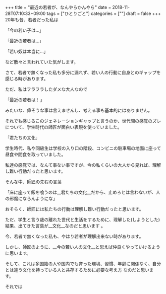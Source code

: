 +++
title = "最近の若者が、なんやらかんやら"
date = 2018-11-28T07:10:33+09:00
tags = ["ひとりごと"]
categories = [""]
draft = false
+++
20年も昔、若者だった私は

「今の若い子は…」

「最近の若者は…」

「若い奴は本当に…」

など散々と言われていた気がします。


さて、若者で無くなった私も多分に漏れず、若い人の行動に自身とのギャップを感じる時があります。

ただ、私はフラフラしたダメな大人なので

「最近の若者は！」

みたいな、偉そうな事は言えませんし、考える事も基本的にはありません。

それでも感じるこのジェネレーションギャップと言うのか、世代間の感覚のズレについて、学生時代の師匠が面白い表現を使っていました。

「君たちの文化」

学生時代、私や同級生は学校の入り口の階段、コンビニの駐車場の地面に座って昼食や間食を取っていました。

私達の感覚では、なんて事ない事ですが、今の私くらいの大人から見れば、理解し難い行動だったと思います。

そんな中、師匠の先程の言葉

「床に座って飯を喰うのは__君たちの文化__だから、止めろとは言わないが、人の邪魔にならんようにな」

おそらく、師匠には私たちの行動は理解し難い行動だったと思います。

ただ、学生と言う歳の離れた世代と生活をするために、理解した(しようとした)結果、出てきた言葉が__文化__なのだと思います 。

今、若者で無くなった私も、やはり若者が理解出来ない時があります。

しかし、師匠のように、__今の若い人の文化__と思えば仲良くやっていけるように思います。

そして、これは多国籍の人や国内でも育った環境、習慣、年齢に関係なく、自分とは違う文化を持っている人と共存するために必要な考え方  なのだと思います。

それでは
